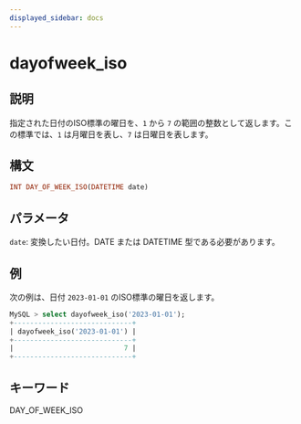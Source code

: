 ```yaml
---
displayed_sidebar: docs
---
```


# dayofweek_iso

## 説明

指定された日付のISO標準の曜日を、`1` から `7` の範囲の整数として返します。この標準では、`1` は月曜日を表し、`7` は日曜日を表します。

## 構文

```Haskell
INT DAY_OF_WEEK_ISO(DATETIME date)
```

## パラメータ

`date`: 変換したい日付。DATE または DATETIME 型である必要があります。

## 例

次の例は、日付 `2023-01-01` のISO標準の曜日を返します。

```SQL
MySQL > select dayofweek_iso('2023-01-01');
+-----------------------------+
| dayofweek_iso('2023-01-01') |
+-----------------------------+
|                           7 |
+-----------------------------+
```

## キーワード

DAY_OF_WEEK_ISO